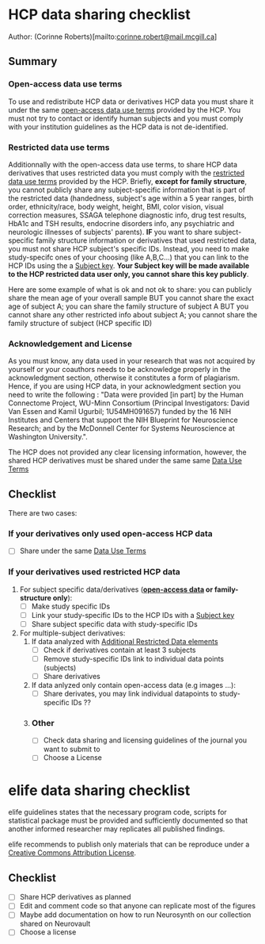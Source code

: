 # HCP data sharing checklist
Author: (Corinne Roberts)[mailto:corinne.robert@mail.mcgill.ca]

## Summary
### Open-access data use terms

To use and redistribute HCP data or derivatives HCP data you must share it under the same [open-access data use terms](https://www.humanconnectome.org/study/hcp-young-adult/document/wu-minn-hcp-consortium-open-access-data-use-terms) provided by the HCP. You must not try to contact or identify human subjects and you must comply with your institution guidelines as the HCP data is not de-identified.
### Restricted data use terms 

Additionnally with the open-access data use terms, to share HCP data derivatives that uses restricted data you must comply with the [restricted data use terms](https://www.humanconnectome.org/study/hcp-young-adult/document/wu-minn-hcp-consortium-restricted-data-use-terms) provided by the HCP. Briefly, **except for family structure**, you cannot publicly share any subject-specific information that is part of the restricted data (handedness, subject's age within a 5 year ranges, birth order, ethnicity/race, body weight, height, BMI, color vision, visual correction measures, SSAGA telephone diagnostic info, drug test results, HbA1c and TSH results, endocrine disorders info, any psychiatric and neurologic illnesses of subjects' parents). **IF** you want to share subject-specific family structure information or derivatives that used restricted data, you must not share HCP subject's specific IDs. Instead, you need to make study-specifc ones of your choosing (like A,B,C...) that you can link to the HCP IDs using the a [Subject key](https://www.humanconnectome.org/study/hcp-young-adult/document/creating-and-using-subject-keys-connectomedb). **Your Subject key will be made available to the HCP restricted data user only, you cannot share this key publicly**.

Here are some example of what is ok and not ok to share: you can publicly share the mean age of your overall sample BUT you cannot share the exact age of subject A; you can share the family structure of subject A BUT you cannot share any other restricted info about subject A; you cannot share the family structure of subject (HCP specific ID)
### Acknowledgement and License

As you must know, any data used in your research that was not acquired by yourself or your coauthors needs to be acknowledge properly in the acknowledgment section, otherwise it constitutes a form of plagiarism. Hence, if you are using HCP data, in your acknowledgment section you need to write the following : "Data were provided [in part] by the Human Connectome Project, WU-Minn Consortium (Principal Investigators: David Van Essen and Kamil Ugurbil; 1U54MH091657) funded by the 16 NIH Institutes and Centers that support the NIH Blueprint for Neuroscience Research; and by the McDonnell Center for Systems Neuroscience at Washington University.". 

The HCP does not provided any clear licensing information, however, the shared HCP derivatives must be shared under the same same [Data Use Terms](https://www.humanconnectome.org/study/hcp-young-adult/document/wu-minn-hcp-consortium-open-access-data-use-terms) 

## Checklist
There are two cases:
### If your derivatives only used open-access HCP data
- [ ] Share under the same [Data Use Terms](https://www.humanconnectome.org/study/hcp-young-adult/document/wu-minn-hcp-consortium-open-access-data-use-terms)

### If your derivatives used restricted HCP data
1. For subject specific data/derivatives (**[open-access data](https://www.humanconnectome.org/study/hcp-young-adult/document/quick-reference-open-access-vs-restricted-data) or family-structure only**): 
    - [ ] Make study specific IDs
    - [ ] Link your study-specific IDs to the HCP IDs with a [Subject key](https://www.humanconnectome.org/study/hcp-young-adult/document/creating-and-using-subject-keys-connectomedb)
    - [ ] Share subject specific data with study-specific IDs 

1. For multiple-subject derivatives:
    1. If data analyzed with [Additional Restricted Data elements](https://www.humanconnectome.org/study/hcp-young-adult/document/wu-minn-hcp-consortium-restricted-data-use-terms)
        - [ ] Check if derivatives contain at least 3 subjects
        - [ ] Remove study-specific IDs link to individual data points (subjects)
        - [ ] Share derivatives
    2. If data anlyzed only contain open-access data (e.g images ...):
        - [ ] Share derivates, you may link individual datapoints to study-specific IDs ??
   1. ### Other
       - [ ] Check data sharing and licensing guidelines of the journal you want to submit to
       - [ ] Choose a License
            
# elife data sharing checklist
elife guidelines states that the necessary program code, scripts for statistical package must be provided and sufficiently documented so that another informed researcher may replicates all published findings. 

elife recommends to publish only materials that can be reproduce under a [Creative Commons Attribution License](https://creativecommons.org/licenses/by/4.0/).
## Checklist
- [ ] Share HCP derivatives as planned 
- [ ] Edit and comment code so that anyone can replicate most of the figures
- [ ] Maybe add documentation on how to run Neurosynth on our collection shared on Neurovault
- [ ] Choose a license       
